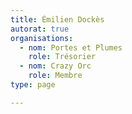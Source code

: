 ```yaml
---
title: Émilien Dockès
autorat: true
organisations:
  - nom: Portes et Plumes
    role: Trésorier
  - nom: Crazy Orc
    role: Membre
type: page

---
```






